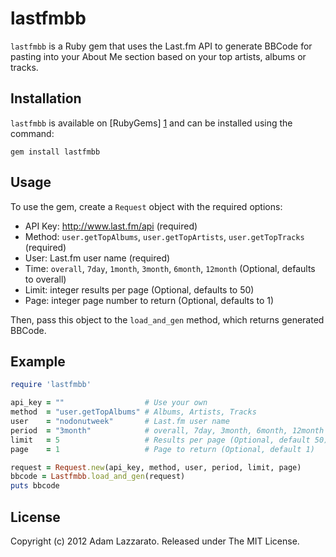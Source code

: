 lastfmbb
=======
`lastfmbb` is a Ruby gem that uses the Last.fm API to generate BBCode for pasting into your About Me section based on your top artists, albums or tracks.

Installation
------------
`lastfmbb` is available on [RubyGems] [1] and can be installed using the command:

```
gem install lastfmbb
```

Usage
-----
To use the gem, create a `Request` object with the required options:

* API Key: http://www.last.fm/api (required)
* Method: `user.getTopAlbums`, `user.getTopArtists`, `user.getTopTracks` (required)
* User: Last.fm user name (required)
* Time: `overall`, `7day`, `1month`, `3month`, `6month`, `12month` (Optional, defaults to overall)
* Limit: integer results per page (Optional, defaults to 50)
* Page: integer page number to return (Optional, defaults to 1)

Then, pass this object to the `load_and_gen` method, which returns generated BBCode.

Example
-------
```ruby
require 'lastfmbb'

api_key = ""                  # Use your own
method  = "user.getTopAlbums" # Albums, Artists, Tracks
user    = "nodonutweek"       # Last.fm user name
period  = "3month"            # overall, 7day, 3month, 6month, 12month (Optional, default overall)
limit   = 5                   # Results per page (Optional, default 50)
page    = 1                   # Page to return (Optional, default 1)

request = Request.new(api_key, method, user, period, limit, page)
bbcode = Lastfmbb.load_and_gen(request)
puts bbcode
```

License
-------
Copyright (c) 2012 Adam Lazzarato. Released under The MIT License.

[1]: https://rubygems.org/gems/lastfmbb
